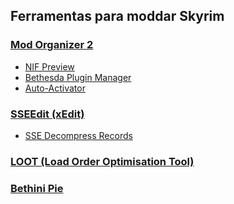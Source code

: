 ## Ferramentas para moddar Skyrim

### [Mod Organizer 2](https://www.nexusmods.com/skyrimspecialedition/mods/6194)
 - [NIF Preview](https://www.nexusmods.com/skyrimspecialedition/mods/69813)
 - [Bethesda Plugin Manager](https://www.nexusmods.com/skyrimspecialedition/mods/111236)
 - [Auto-Activator](https://www.nexusmods.com/site/mods/648)
### [SSEEdit (xEdit)](https://www.nexusmods.com/skyrimspecialedition/mods/164)
 - [SSE Decompress Records](https://www.nexusmods.com/skyrimspecialedition/mods/86312)
### [LOOT (Load Order Optimisation Tool)](https://www.nexusmods.com/site/mods/439)
### [Bethini Pie](https://www.nexusmods.com/site/mods/631) 
